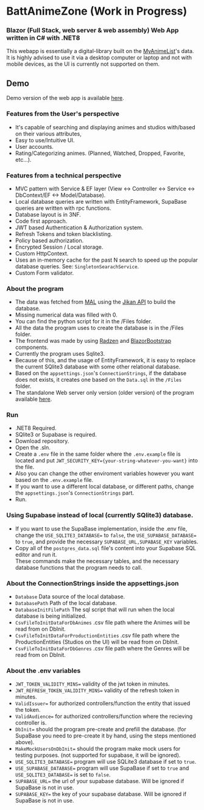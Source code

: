 # BattAnimeZone (Work in Progress)

### Blazor (Full Stack, web server & web assembly) Web App written in C# with .NET8

This webapp is essentially a digital-library built on the [MyAnimeList](https://myanimelist.net)'s data. 
It is highly advised to use it via a desktop computer or laptop and not with mobile devices, as the UI is currently not supported on them.

## Demo

Demo version of the web app is available [here](http://battanimezone.com).

### Features from the User's perspective

- It's capable of searching and displaying animes and studios with/based on their various attributes,<br>
- Easy to use/Intuitive UI.
- User accounts.
- Rating/Categorizing animes. (Planned, Watched, Dropped, Favorite, etc...).



### Features from a technical perspective
- MVC pattern with Service & EF layer  (View <-> Controller <-> Service <-> DbContext/EF <-> Model/Database).
- Local database queries are written with EntityFramework, SupaBase queries are written with rpc functions.
- Database layout is in 3NF.
- Code first approach.
- JWT based Authentication & Authorization system.
- Refresh Tokens and token blacklisting.
- Policy based authorization.
- Encrypted Session / Local storage.
- Custom HttpContext.
- Uses an in-memory cache for the past N search to speed up the popular database queries. See: `SingletonSearachService`.
- Custom Form validator.



### About the program
- The data was fetched from [MAL](https://myanimelist.net) using the [Jikan API](https://docs.api.jikan.moe) to build the database.
- Missing numerical data was filled with 0.
- You can find the python script for it in the /Files folder.
- All the data the program uses to create the database is in the /Files folder.
- The frontend was made by using [Radzen](https://blazor.radzen.com) and [BlazorBootstrap](https://demos.blazorbootstrap.com) components.
- Currently the program uses Sqlite3. 
- Because of this, and the usage of EntityFramework, it is easy to replace the current SQlite3 database with some other relational database.
- Based on the `appsettings.json`'s `ConnectionStrings`, if the database does not exists, it creates one based on the `Data.sql` in the `/Files` folder.
- The standalone Web server only version (older version) of the program available [here](https://github.com/FmartinP99/BattAnimeZone_WebServer).


### Run

- .NET8 Required.
- SQlite3 or Supabase is required.
- Download repository.
- Open the .sln.
- Create a `.env` file in the same folder where the `.env.example` file is located and put `JWT_SECURITY_KEY={your-string-whatever-you-want}` into the file. <br>
- Also you can change the other enviroment variables however you want based on the `.env.example` file.
- If you want to use a different local database, or different paths, change the `appsettings.json`'s `ConnectionStrings` part.
- Run.


### Using Supabase instead of local (currently SQlite3) database.

- If you want to use the SupaBase implementation, inside the .env file, change the `USE_SQLITE3_DATABASE=` to `false`, the `USE_SUPABASE_DATABASE=` to `true`, and provide the necessary `SUPABASE_URL,SUPABASE_KEY` variables.
- Copy all of the `postgres_data.sql` file's content into your Supabase SQL editor and run it.<br> These commands make the necessary tables, and the necessary database functions that the program needs to call. 


### About the ConnectionStrings inside the appsettings.json

- `Database` Data source of the local database.
- `DatabasePath` Path of the local database.
- `DatabaseInitFilePath` The sql script that will run when the local database is being initialized.
- `CsvFileToInitDataForDbAnimes` .csv file path where the Animes will be read from on DbInit.
- `CsvFileToInitDataForProductionEntities` .csv file path where the ProductionEntities (Studios on the UI) will be read from on DbInit.
- `CsvFileToInitDataForDbGenres` .csv file path where the Genres will be read from on DbInit.

### About the .env variables
- `JWT_TOKEN_VALIDITY_MINS=` validity of the jwt token in minutes.
- `JWT_REFRESH_TOKEN_VALIDITY_MINS=` validity of the refresh token in minutes.
- `ValidIssuer=` for authorized controllers/function the entity that issued the token.
- `ValidAudience=` for authorized controllers/function where the recieving controller is.
- `DbInit=` should the program pre-create and prefill the database. (for SupaBase you need to pre-create it by hand, using the steps mentioned above).
- `MakeMockUsersOnDbInit=` should the program make mock users for testing purposes. (not supported for supabase, it will be ignored).
- `USE_SQLITE3_DATABASE=` program will use SQLite3 database if set to `true`.
- `USE_SUPABASE_DATABASE=` program will use SupaBase if set to `true` and `USE_SQLITE3_DATABASE=` is set to `false`.
- `SUPABASE_URL=` the url of your supabase database. Will be ignored if SupaBase is not in use.
- `SUPABASE_KEY=` the key of your supabase database. Will be ignored if SupaBase is not in use.
